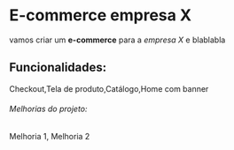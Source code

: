 # E-commerce empresa X

vamos criar um **e-commerce** para a *empresa X* e blablabla

## Funcionalidades:

Checkout,Tela de produto,Catálogo,Home com banner

###### Melhorias do projeto: 

Melhoria 1, Melhoria 2
